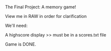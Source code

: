 The Final Project: A memory game!

View me in RAW in order for clarification

We'll need:

A highscore display >> must be in a scores.txt file

Game is DONE.


